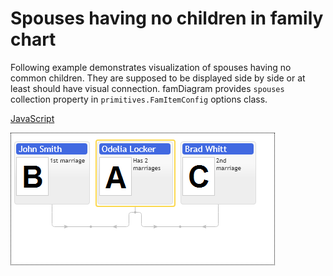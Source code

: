# Spouses having no children in family chart

Following example demonstrates visualization of spouses having no common children. They are supposed to be displayed side by side or at least should have visual connection. famDiagram provides `spouses` collection property in `primitives.FamItemConfig` options class.

[JavaScript](javascript.controls/CaseSpousesInFamilyLayout.html)

![Screenshot](javascript.controls/__image_snapshots__/CaseSpousesInFamilyLayout-snap.png)
